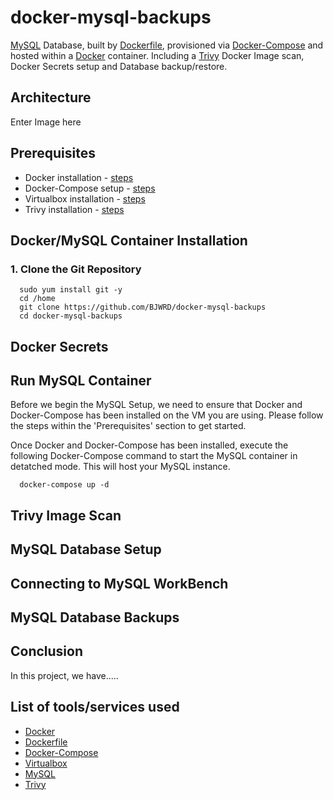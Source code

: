 # docker-mysql-backups
[MySQL](https://www.mysql.com/) Database, built by [Dockerfile](https://docs.docker.com/engine/reference/builder/), provisioned via [Docker-Compose](https://docs.docker.com/compose/install/) and hosted within a [Docker](https://www.docker.com/) container. Including a [Trivy](https://www.aquasec.com/products/trivy/) Docker Image scan, Docker Secrets setup and Database backup/restore.

## Architecture

Enter Image here

## Prerequisites
* Docker installation - [steps](https://docs.docker.com/engine/install/)
* Docker-Compose setup - [steps](https://docs.docker.com/compose/)
* Virtualbox installation - [steps](https://www.virtualbox.org/wiki/Downloads) 
* Trivy installation - [steps](https://aquasecurity.github.io/trivy/v0.34/getting-started/installation/)

## Docker/MySQL Container Installation
### 1. Clone the Git Repository
      sudo yum install git -y 
      cd /home
      git clone https://github.com/BJWRD/docker-mysql-backups
      cd docker-mysql-backups
      
## Docker Secrets
      
## Run MySQL Container
Before we begin the MySQL Setup, we need to ensure that Docker and Docker-Compose has been installed on the VM you are using. Please follow the steps within the 'Prerequisites' section to get started.

Once Docker and Docker-Compose has been installed, execute the following Docker-Compose command to start the MySQL container in detatched mode. This will host your MySQL instance.

      docker-compose up -d
      
## Trivy Image Scan

## MySQL Database Setup

## Connecting to MySQL WorkBench

## MySQL Database Backups



## Conclusion
In this project, we have.....

## List of tools/services used
* [Docker](https://www.docker.com/)
* [Dockerfile](https://docs.docker.com/engine/reference/builder/)
* [Docker-Compose](https://docs.docker.com/compose/)
* [Virtualbox](https://www.virtualbox.org) 
* [MySQL](https://www.mysql.com/)
* [Trivy](https://www.aquasec.com/products/trivy/)
